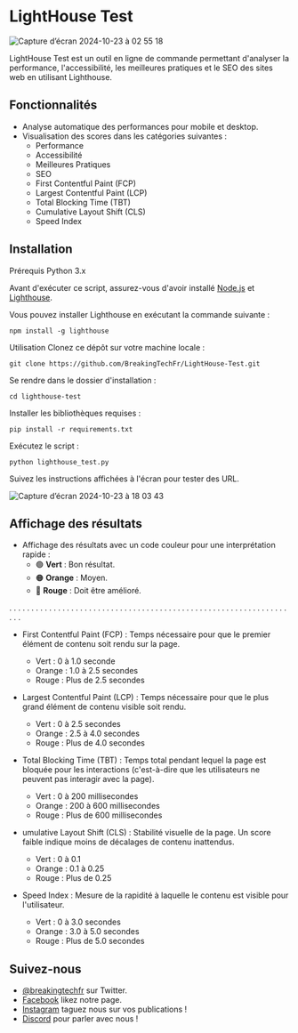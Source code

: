 # LightHouse Test

![Capture d’écran 2024-10-23 à 02 55 18](https://github.com/user-attachments/assets/c2d36f3c-986e-40a3-a5a2-892a982b74ce)

LightHouse Test est un outil en ligne de commande permettant d'analyser la performance, l'accessibilité, les meilleures pratiques et le SEO des sites web en utilisant Lighthouse.

## Fonctionnalités

- Analyse automatique des performances pour mobile et desktop.
- Visualisation des scores dans les catégories suivantes :
  - Performance
  - Accessibilité
  - Meilleures Pratiques
  - SEO
  - First Contentful Paint (FCP)
  - Largest Contentful Paint (LCP)
  - Total Blocking Time (TBT)
  - Cumulative Layout Shift (CLS)
  - Speed Index

## Installation

Prérequis
Python 3.x

Avant d'exécuter ce script, assurez-vous d'avoir installé [Node.js](https://nodejs.org/) et [Lighthouse](https://developers.google.com/web/tools/lighthouse). 

Vous pouvez installer Lighthouse en exécutant la commande suivante :

```shell
npm install -g lighthouse
```

Utilisation
Clonez ce dépôt sur votre machine locale :
```shell
git clone https://github.com/BreakingTechFr/LightHouse-Test.git
```
Se rendre dans le dossier d'installation :
```shell
cd lighthouse-test
```
Installer les bibliothèques requises :
```shell
pip install -r requirements.txt
```
Exécutez le script :
```shell
python lighthouse_test.py
```
Suivez les instructions affichées à l'écran pour tester des URL.

![Capture d’écran 2024-10-23 à 18 03 43](https://github.com/user-attachments/assets/017dc2d5-2867-4329-9d5b-d1e869fc2f22)

## Affichage des résultats

- Affichage des résultats avec un code couleur pour une interprétation rapide :
  - 🟢 **Vert** : Bon résultat.
  - 🟠 **Orange** : Moyen.
  - 🔴 **Rouge** : Doit être amélioré.
 
. . . . . . . . . . . . . . . . . . . . . . . . . . . . . . . . . . . . . . . . . . . . . . . . . . . . . . . . . . . . . . . . . . 

- First Contentful Paint (FCP) : Temps nécessaire pour que le premier élément de contenu soit rendu sur la page.
  - Vert : 0 à 1.0 seconde
  - Orange : 1.0 à 2.5 secondes
  - Rouge : Plus de 2.5 secondes

- Largest Contentful Paint (LCP) : Temps nécessaire pour que le plus grand élément de contenu visible soit rendu.
  - Vert : 0 à 2.5 secondes
  - Orange : 2.5 à 4.0 secondes
  - Rouge : Plus de 4.0 secondes

- Total Blocking Time (TBT) : Temps total pendant lequel la page est bloquée pour les interactions (c'est-à-dire que les utilisateurs ne peuvent pas interagir avec la page).
  - Vert : 0 à 200 millisecondes
  - Orange : 200 à 600 millisecondes
  - Rouge : Plus de 600 millisecondes

- umulative Layout Shift (CLS) : Stabilité visuelle de la page. Un score faible indique moins de décalages de contenu inattendus.
  - Vert : 0 à 0.1
  - Orange : 0.1 à 0.25
  - Rouge : Plus de 0.25

- Speed Index : Mesure de la rapidité à laquelle le contenu est visible pour l'utilisateur.
  - Vert : 0 à 3.0 secondes
  - Orange : 3.0 à 5.0 secondes
  - Rouge : Plus de 5.0 secondes

## Suivez-nous

- [@breakingtechfr](https://twitter.com/BreakingTechFR) sur Twitter.
- [Facebook](https://www.facebook.com/BreakingTechFr/) likez notre page.
- [Instagram](https://www.instagram.com/breakingtechfr/) taguez nous sur vos publications !
- [Discord](https://discord.gg/VYNVBhk) pour parler avec nous !
